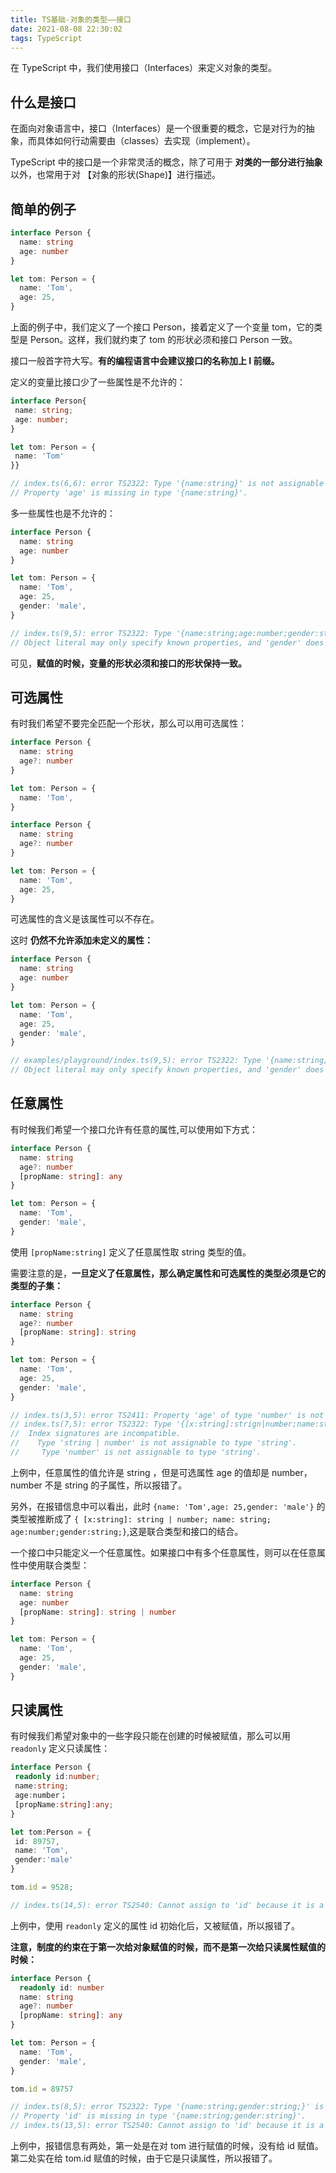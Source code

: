 ```yaml
---
title: TS基础-对象的类型——接口
date: 2021-08-08 22:30:02
tags: TypeScript
---
```


在 TypeScript 中，我们使用接口（Interfaces）来定义对象的类型。

## 什么是接口

在面向对象语言中，接口（Interfaces）是一个很重要的概念，它是对行为的抽象，而具体如何行动需要由（classes）去实现（implement）。

TypeScript 中的接口是一个非常灵活的概念，除了可用于 **对类的一部分进行抽象** 以外，也常用于对 【对象的形状(Shape)】进行描述。

<!-- more -->

## 简单的例子

```ts
interface Person {
  name: string
  age: number
}

let tom: Person = {
  name: 'Tom',
  age: 25,
}
```

上面的例子中，我们定义了一个接口 Person，接着定义了一个变量 tom，它的类型是 Person。这样，我们就约束了 tom 的形状必须和接口 Person 一致。

接口一般首字符大写。**有的编程语言中会建议接口的名称加上 I 前缀。**

定义的变量比接口少了一些属性是不允许的：

```ts
interface Person{
 name: string;
 age: number;
}

let tom: Person = {
 name: 'Tom'
}}

// index.ts(6,6): error TS2322: Type '{name:string}' is not assignable to type 'Person'.
// Property 'age' is missing in type '{name:string}'.
```

多一些属性也是不允许的：

```ts
interface Person {
  name: string
  age: number
}

let tom: Person = {
  name: 'Tom',
  age: 25,
  gender: 'male',
}

// index.ts(9,5): error TS2322: Type '{name:string;age:number;gender:string;}' is not assignable to type 'Person'.
// Object literal may only specify known properties, and 'gender' does not exist in type 'Person'
```

可见，**赋值的时候，变量的形状必须和接口的形状保持一致。**

## 可选属性

有时我们希望不要完全匹配一个形状，那么可以用可选属性：

```ts
interface Person {
  name: string
  age?: number
}

let tom: Person = {
  name: 'Tom',
}
```

```ts
interface Person {
  name: string
  age?: number
}

let tom: Person = {
  name: 'Tom',
  age: 25,
}
```

可选属性的含义是该属性可以不存在。

这时 **仍然不允许添加未定义的属性：**

```ts
interface Person {
  name: string
  age: number
}

let tom: Person = {
  name: 'Tom',
  age: 25,
  gender: 'male',
}

// examples/playground/index.ts(9,5): error TS2322: Type '{name:string;age:number;gender:string;}' is not assignable to type 'Person'
// Object literal may only specify known properties, and 'gender' does not exist in type 'Person'
```

## 任意属性

有时候我们希望一个接口允许有任意的属性,可以使用如下方式：

```ts
interface Person {
  name: string
  age?: number
  [propName: string]: any
}

let tom: Person = {
  name: 'Tom',
  gender: 'male',
}
```

使用 `[propName:string]` 定义了任意属性取 string 类型的值。

需要注意的是，**一旦定义了任意属性，那么确定属性和可选属性的类型必须是它的类型的子集：**<!-- 这是什么规矩，任意属性管的怎么这么宽 -->

```ts
interface Person {
  name: string
  age?: number
  [propName: string]: string
}

let tom: Person = {
  name: 'Tom',
  age: 25,
  gender: 'male',
}

// index.ts(3,5): error TS2411: Property 'age' of type 'number' is not assignable to string index type 'string'.
// index.ts(7,5): error TS2322: Type '{[x:string]:strign|number;name:string;age:number;gender:string;}' is not assignable to type 'Person'.
//  Index signatures are incompatible.
//    Type 'string | number' is not assignable to type 'string'.
//     Type 'number' is not assignable to type 'string'.
```

上例中，任意属性的值允许是 string ，但是可选属性 age 的值却是 number，number 不是 string 的子属性，所以报错了。

另外，在报错信息中可以看出，此时 `{name: 'Tom',age: 25,gender: 'male'}` 的类型被推断成了 `{ [x:string]: string | number; name: string; age:number;gender:string;}`,这是联合类型和接口的结合。

一个接口中只能定义一个任意属性。如果接口中有多个任意属性，则可以在任意属性中使用联合类型：

```ts
interface Person {
  name: string
  age: number
  [propName: string]: string | number
}

let tom: Person = {
  name: 'Tom',
  age: 25,
  gender: 'male',
}
```

## 只读属性

有时候我们希望对象中的一些字段只能在创建的时候被赋值，那么可以用 `readonly` 定义只读属性：

```ts
interface Person {
 readonly id:number;
 name:string;
 age:number；
 [propName:string]:any;
}

let tom:Person = {
 id: 89757,
 name: 'Tom',
 gender:'male'
}

tom.id = 9528;

// index.ts(14,5): error TS2540: Cannot assign to 'id' because it is a constant or a read-only property.
```

上例中，使用 `readonly` 定义的属性 id 初始化后，又被赋值，所以报错了。

**注意，制度的约束在于第一次给对象赋值的时候，而不是第一次给只读属性赋值的时候：**

```ts
interface Person {
  readonly id: number
  name: string
  age?: number
  [propName: string]: any
}

let tom: Person = {
  name: 'Tom',
  gender: 'male',
}

tom.id = 89757

// index.ts(8,5): error TS2322: Type '{name:string;gender:string;}' is not assignable to type 'Person'.
// Property 'id' is missing in type '{name:string;gender:string}'.
// index.ts(13,5): error TS2540: Cannot assign to 'id' because it is a constant or a read-only property.
```

上例中，报错信息有两处，第一处是在对 tom 进行赋值的时候，没有给 id 赋值。第二处实在给 tom.id 赋值的时候，由于它是只读属性，所以报错了。
